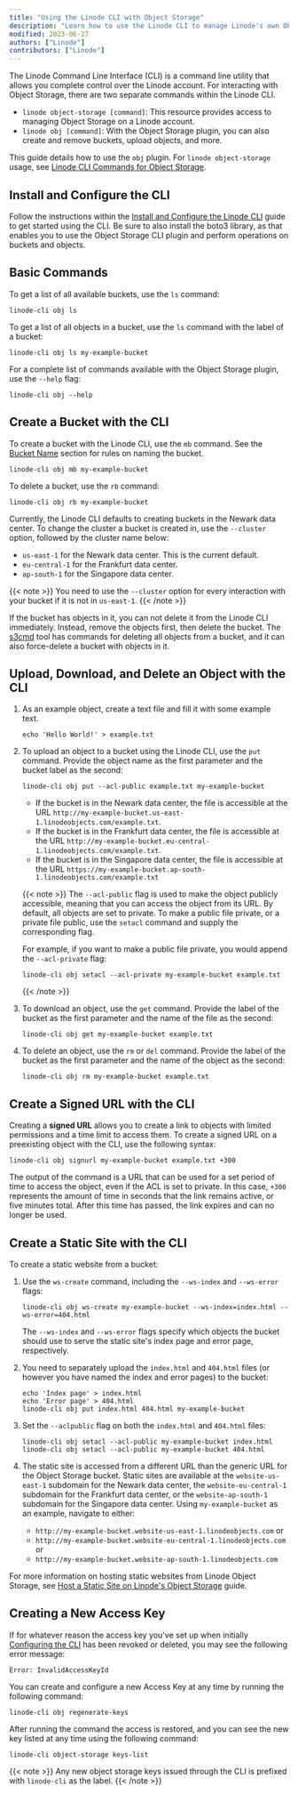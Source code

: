 ```yaml
---
title: "Using the Linode CLI with Object Storage"
description: "Learn how to use the Linode CLI to manage Linode's own Object Storage solution."
modified: 2023-06-27
authors: ["Linode"]
contributors: ["Linode"]
---
```


The Linode Command Line Interface (CLI) is a command line utility that allows you complete control over the Linode account. For interacting with Object Storage, there are two separate commands within the Linode CLI.

- `linode object-storage [command]`: This resource provides access to managing Object Storage on a Linode account.
- `linode obj [command]`: With the Object Storage plugin, you can also create and remove buckets, upload objects, and more.

This guide details how to use the `obj` plugin. For `linode object-storage` usage, see [Linode CLI Commands for Object Storage](/docs/products/tools/cli/guides/object-storage/).

## Install and Configure the CLI

Follow the instructions within the [Install and Configure the Linode CLI](/docs/products/tools/cli/guides/install/) guide to get started using the CLI. Be sure to also install the boto3 library, as that enables you to use the Object Storage CLI plugin and perform operations on buckets and objects.

## Basic Commands

To get a list of all available buckets, use the `ls` command:

```command
linode-cli obj ls
```

To get a list of all objects in a bucket, use the `ls` command with the label of a bucket:

```command
linode-cli obj ls my-example-bucket
```

For a complete list of commands available with the Object Storage plugin, use the `--help` flag:

```command
linode-cli obj --help
```

## Create a Bucket with the CLI

To create a bucket with the Linode CLI, use the `mb` command. See the [Bucket Name](#bucket-names) section for rules on naming the bucket.

```command
linode-cli obj mb my-example-bucket
```

To delete a bucket, use the `rb` command:

```command
linode-cli obj rb my-example-bucket
```

Currently, the Linode CLI defaults to creating buckets in the Newark data center. To change the cluster a bucket is created in, use the `--cluster` option, followed by the cluster name below:

- `us-east-1` for the Newark data center. This is the current default.
- `eu-central-1` for the Frankfurt data center.
- `ap-south-1` for the Singapore data center.

{{< note >}}
You need to use the `--cluster` option for every interaction with your bucket if it is not in `us-east-1`.
{{< /note >}}

If the bucket has objects in it, you can not delete it from the Linode CLI immediately. Instead, remove the objects first, then delete the bucket. The [s3cmd](/docs/products/storage/object-storage/guides/s3cmd/) tool has commands for deleting all objects from a bucket, and it can also force-delete a bucket with objects in it.

## Upload, Download, and Delete an Object with the CLI

1.  As an example object, create a text file and fill it with some example text.

    ```command
    echo 'Hello World!' > example.txt
    ```

1.  To upload an object to a bucket using the Linode CLI, use the `put` command. Provide the object name as the first parameter and the bucket label as the second:

    ```command
    linode-cli obj put --acl-public example.txt my-example-bucket
    ```

    - If the bucket is in the Newark data center, the file is accessible at the URL `http://my-example-bucket.us-east-1.linodeobjects.com/example.txt`.
    - If the bucket is in the Frankfurt data center, the file is accessible at the URL `http://my-example-bucket.eu-central-1.linodeobjects.com/example.txt`.
    - If the bucket is in the Singapore data center, the file is accessible at the URL `https://my-example-bucket.ap-south-1.linodeobjects.com/example.txt`

    {{< note >}}
    The `--acl-public` flag is used to make the object publicly accessible, meaning that you can access the object from its URL. By default, all objects are set to private. To make a public file private, or a private file public, use the `setacl` command and supply the corresponding flag.

    For example, if you want to make a public file private, you would append the `--acl-private` flag:

    ```command
    linode-cli obj setacl --acl-private my-example-bucket example.txt
    ```
    {{< /note >}}

1.  To download an object, use the `get` command. Provide the label of the bucket as the first parameter and the name of the file as the second:

    ```command
    linode-cli obj get my-example-bucket example.txt
    ```

1.  To delete an object, use the `rm` or `del` command. Provide the label of the bucket as the first parameter and the name of the object as the second:

    ```command
    linode-cli obj rm my-example-bucket example.txt
    ```

## Create a Signed URL with the CLI

Creating a **signed URL** allows you to create a link to objects with limited permissions and a time limit to access them. To create a signed URL on a preexisting object with the CLI, use the following syntax:

```command
linode-cli obj signurl my-example-bucket example.txt +300
```

The output of the command is a URL that can be used for a set period of time to access the object, even if the ACL is set to private. In this case, `+300` represents the amount of time in seconds that the link remains active, or five minutes total. After this time has passed, the link expires and can no longer be used.

## Create a Static Site with the CLI

To create a static website from a bucket:

1.  Use the `ws-create` command, including the `--ws-index` and `--ws-error` flags:

    ```command
    linode-cli obj ws-create my-example-bucket --ws-index=index.html --ws-error=404.html
    ```

    The `--ws-index` and `--ws-error` flags specify which objects the bucket should use to serve the static site's index page and error page, respectively.

1.  You need to separately upload the `index.html` and `404.html` files (or however you have named the index and error pages) to the bucket:

    ```command
    echo 'Index page' > index.html
    echo 'Error page' > 404.html
    linode-cli obj put index.html 404.html my-example-bucket
    ```

1.  Set the `--aclpublic` flag on both the `index.html` and `404.html` files:

    ```command
    linode-cli obj setacl --acl-public my-example-bucket index.html
    linode-cli obj setacl --acl-public my-example-bucket 404.html
    ```

1.  The static site is accessed from a different URL than the generic URL for the Object Storage bucket. Static sites are available at the `website-us-east-1` subdomain for the Newark data center, the `website-eu-central-1` subdomain for the Frankfurt data center, or the `website-ap-south-1` subdomain for the Singapore data center. Using `my-example-bucket` as an example, navigate to either:

    - `http://my-example-bucket.website-us-east-1.linodeobjects.com` or
    - `http://my-example-bucket.website-eu-central-1.linodeobjects.com` or
    - `http://my-example-bucket.website-ap-south-1.linodeobjects.com`

For more information on hosting static websites from Linode Object Storage, see [Host a Static Site on Linode's Object Storage](/docs/guides/host-static-site-object-storage/) guide.

## Creating a New Access Key

If for whatever reason the access key you've set up when initially [Configuring the CLI](#install-and-configure-the-cli) has been revoked or deleted, you may see the following error message:

```output
Error: InvalidAccessKeyId
```

You can create and configure a new Access Key at any time by running the following command:

```command
linode-cli obj regenerate-keys
```

After running the command the access is restored, and you can see the new key listed at any time using the following command:

```command
linode-cli object-storage keys-list
```

{{< note >}}
Any new object storage keys issued through the CLI is prefixed with `linode-cli` as the label.
{{< /note >}}